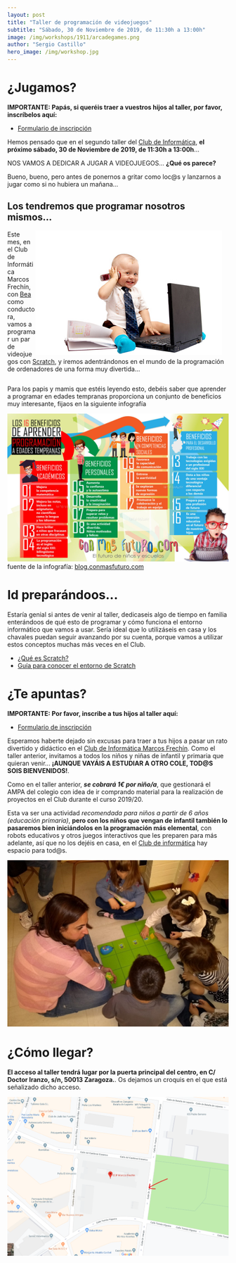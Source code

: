 ```yaml
---
layout: post
title: "Taller de programación de videojuegos"
subtitle: "Sábado, 30 de Noviembre de 2019, de 11:30h a 13:00h"
image: /img/workshops/1911/arcadegames.png
author: "Sergio Castillo"
hero_image: /img/workshop.jpg
---
```


# ¿Jugamos?

**IMPORTANTE: Papás, si queréis traer a vuestros hijos al taller, por favor, inscríbelos aquí:**
- [Formulario de inscripción](https://forms.gle/4pQPxtCaKbJG1ebz9)

Hemos pensado que en el segundo taller del [Club de Informática](/), **el próximo sábado, 30 de Noviembre de 2019, de 11:30h a 13:00h**... 

NOS VAMOS A DEDICAR A JUGAR A VIDEOJUEGOS...  **¿Qué os parece?**

Bueno, bueno, pero antes de ponernos a gritar como loc@s y lanzarnos a jugar como si no hubiera un mañana...

## Los tendremos que programar nosotros mismos...

<div style="float: right; margin-right: 15px">
<img src="/img/workshops/1911/bebeprogrammer.jpg" alt="¿Programamos?" />
</div>

Este mes, en el Club de Informática Marcos Frechín, con [Bea](http://twitter.com/beatrizremiro) como conductora, vamos a programar un par de videojuegos con [Scratch](https://scratch.mit.edu/about), y iremos adentrándonos en el mundo de la programación de ordenadores de una forma muy divertida...

<div style="clear: both" ></div>

Para los papis y mamis que estéis leyendo esto, debéis saber que aprender a programar en edades tempranas proporciona un conjunto de beneficios muy interesante, fijaos en la siguiente infografía

![Beneficios de aprender a programar a edades tempranas](/img/workshops/1911/beneficiosprogram.jpg)
fuente de la infografía: [blog.conmasfuturo.com](http://blog.conmasfuturo.com/16-beneficios-de-aprender-programacion-a-edades-tempranas)

# Id preparándoos...
Estaría genial si antes de venir al taller, dedicaseis algo de tiempo en familia enterándoos de qué esto de programar y cómo funciona el entorno informático que vamos a usar. Sería ideal que lo utilizáseis en casa y los chavales puedan seguir avanzando por su cuenta, porque vamos a utilizar estos conceptos muchas más veces en el Club.

- [¿Qué es Scratch?](https://scratch.mit.edu/parents/)
- [Guía para conocer el entorno de Scratch](/docs/workshops/1911/Guía-para-conocer-sobre-el-entorno-de-Scratch-3.pdf)

# ¿Te apuntas?

**IMPORTANTE: Por favor, inscribe a tus hijos al taller aquí:**

- [Formulario de inscripción](https://forms.gle/4pQPxtCaKbJG1ebz9)

Esperamos haberte dejado sin excusas para traer a tus hijos a pasar un rato divertido y didáctico en el [Club de Informática Marcos Frechín](/). Como el taller anterior, invitamos a todos los niños y niñas de infantil y primaria que quieran venir... **¡AUNQUE VAYÁIS A ESTUDIAR A OTRO COLE, TOD@S SOIS BIENVENIDOS!**. 

Como en el taller anterior, **_se cobrará 1€ por niño/a_**, que gestionará el AMPA del colegio con idea de ir comprando material para la realización de proyectos en el Club durante el curso 2019/20.

Esta va ser una actividad *recomendada para niños a partir de 6 años (educación primaria)*, **pero con los niños que vengan de infantil también lo pasaremos bien iniciándolos en la programación más elemental**, con robots educativos y otros juegos interactivos que les preparen para más adelante, así que no los dejéis en casa, en el [Club de informática](/) hay espacio para tod@s.

![Instrucciones básicas con robots educativos](/img/workshops/1901/infantil_raton.jpeg)

# ¿Cómo llegar?

**El acceso al taller tendrá lugar por la puerta principal del centro, en C/ Doctor Iranzo, s/n, 50013 Zaragoza.**. Os dejamos un croquis en el que está señalizado dicho acceso.

![Mapa acceso Marcos Frechín](/img/mapa_acceso.png)